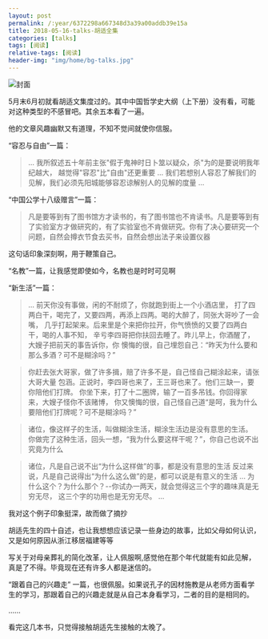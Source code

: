 ```yaml
---
layout: post
permalink: /:year/6372298a667348d3a39a00addb39e15a
title: 2018-05-16-talks-胡适全集
categories: [talks]
tags: [阅读]
relative-tags: [阅读]
header-img: "img/home/bg-talks.jpg"
---
```


![封面](http://image.linxingyang.net/image/T-talks/image/2018/books/hswj.jpg)

5月末6月初就看胡适文集度过的。其中中国哲学史大纲（上下册）没有看，可能对这种类型的不感冒吧。其余五本看了一遍。

他的文章风趣幽默又有道理，不知不觉间就使你信服。

“容忍与自由”一篇：

>  ...
> 我所叙述五十年前主张"假于鬼神时日卜筮以疑众，杀"为的是要说明我年纪越大，
> 越觉得"容忍"比"自由"还更重要
> ...
> 我们若想别人容忍了解我们的见解，我们必须先阳城能够容忍谅解别人的见解的度量
> ...

“中国公学十八级赠言”一篇：
> 凡是要等到有了图书馆方才读书的，有了图书馆也不肯读书。凡是要等到有了实验室方才做研究的，有了实验室也不肯做研究。你有了决心要研究一个问题，自然会撙衣节食去买书，自然会想出法子来设置仪器

这句话印象深刻啊，用于鞭策自己。


“名教”一篇，让我感觉即使如今，名教也是时时可见啊

“新生活”一篇：
> ...
> 前天你没有事做，闲的不耐烦了，你就跑到街上一个小酒店里，
打了四两白干，喝完了，又要四两，再添上四两。喝的大醉了，同张大哥吵了一会嘴，
几乎打起架来。后来里是个来把你拉开，你气愤愤的又要了四两白干，喝的人事不知，
辛亏李四哥把你扶回去睡了。昨儿早上，你酒醒了，大嫂子把前天的事告诉你，你
懊悔的很，自己埋怨自己：“昨天为什么要和那么多酒？可不是糊涂吗？”

> 你赶去张大哥家，做了许多揖，赔了许多不是，自己怪自己糊涂起来，请张大哥大量
包涵。正说时，李四哥也来了，王三哥也来了。他们三缺一，要你陪他们打牌。
你坐下来，打了十二圈牌，输了一百多吊钱。你回得家来，大嫂子怪你不该赌博，
你又懊悔的很，自己怪自己道“是呵，我为什么要陪他们打牌呢？可不是糊涂吗？”

> 诸位，像这样子的生活，叫做糊涂生活，糊涂生活边是没有意思的生活。
你做完了这种生活，回头一想，“我为什么要这样干呢？”，你自己也说不出
究竟为什么

> 诸位，凡是自己说不出“为什么这样做”的事，都是没有意思的生活
反过来说，凡是自己说得出“为什么这么做”的是，都可以说是有意义的生活
> ...
> 为什么这个？为什么那个？--你试办一两天，就会觉得这三个字的趣味真是无穷无尽，
这三个字的功用也是无穷无尽。
> ...

我对这个例子印象挺深，故而做了摘抄

胡适先生的四十自述，也让我想想应该记录一些身边的故事，比如父母如何认识，又是如何原因从浙江移居福建等等

写关于对母亲葬礼的简化改革，让人佩服啊,感觉他在那个年代就能有如此见解，真是了不得。毕竟现在还有许多人都是迷信的。

“跟着自己的兴趣走” 一篇，也很佩服。如果说孔子的因材施教是从老师方面看学生的学习，那跟着自己的兴趣走就是从自己本身看学习，二者的目的是相同的。

...... 


看完这几本书，只觉得接触胡适先生接触的太晚了。



